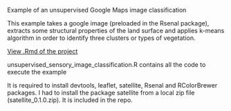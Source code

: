 Example of an unsupervised Google Maps image classification

This example takes a google image (preloaded in the Rsenal package), extracts some structural properties of the land surface and applies k-means algorithm in order to identify three clusters or types of vegetation.

[View .Rmd of the project](http://joseallones.github.io/Example_unsupervised_sensor_image_classification/unsupervised_sensory_image_classification.html) 

unsupervised_sensory_image_classification.R contains all the code to execute the example

It is required to install devtools, leaflet, satellite, Rsenal and RColorBrewer packages.
I had to install the package satellite from a local zip file (satellite_0.1.0.zip). It is included in the repo.


